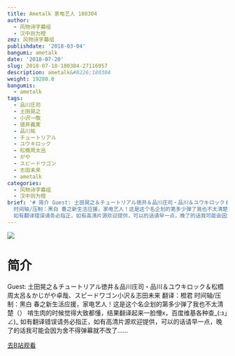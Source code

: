```yaml
---
title: Ametalk 家电艺人 180304
author:
  - 风物诗字幕组
  - 汉中则为橙
zmz: 风物诗字幕组
publishdate: '2018-03-04'
bangumi: ametalk
date: '2018-07-20'
slug: 2018-07-18-180304-27116957
description: ametalk&#8226;180304
weight: 19280.0
bangumis:
  - ametalk
tags:
  - 品川庄司
  - 土田晃之
  - 小沢一敬
  - 徳井義実
  - 品川祐
  - チュートリアル
  - ユウキロック
  - 松橋周太呂
  - がや
  - スピードワゴン
  - 志田未来
  - ametalk
categories:
  - 风物诗字幕组
  - 汉中则为橙
brief: '# 简介 Guest: 土田晃之＆チュートリアル徳井＆品川庄司・品川＆ユウキロック＆松橋周太呂＆かじがや卓哉、スピードワゴン小沢＆志田未来 翻译：橙君
  时间轴/压制：黑白 春之新生活应援，家电艺人！这是这个名企划的第多少弹了我也不太清楚（） 啃生肉的时候觉得大致都懂，结果翻译起来一脸懵x，百度维基各种查_(:з」∠)_
  如有翻译错误请务必指正，如有高清片源欢迎提供，可以的话请早一点，晚了的话我可能会因为舍不得弹幕就不改了……'
---
```

![](https://i.imgur.com/vtSxXFL.jpg)
# 简介  
Guest: 土田晃之＆チュートリアル徳井＆品川庄司・品川＆ユウキロック＆松橋周太呂＆かじがや卓哉、スピードワゴン小沢＆志田未来
翻译：橙君 时间轴/压制：黑白
春之新生活应援，家电艺人！这是这个名企划的第多少弹了我也不太清楚（）
啃生肉的时候觉得大致都懂，结果翻译起来一脸懵x，百度维基各种查_(:з」∠)_ 如有翻译错误请务必指正，如有高清片源欢迎提供，可以的话请早一点，晚了的话我可能会因为舍不得弹幕就不改了……  

[去B站观看](https://www.bilibili.com/video/av27116957/)
 
